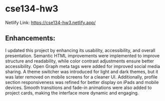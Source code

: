 # cse134-hw3

Netlify Link: https://cse134-hw3.netlify.app/

## Enhancements:
I updated this project by enhancing its usability, accessibility, and overall presentation. Semantic HTML improvements were implemented to improve structure and readability, while color contrast adjustments ensure better accessibility. Open Graph meta tags were added for improved social media sharing. A theme switcher was introduced for light and dark themes, but it was later removed on mobile screens for a cleaner UI. Additionally, profile section responsiveness was refined for better display on iPads and mobile devices. Smooth transitions and fade-in animations were also added to project cards, making the interface more dynamic and engaging.
